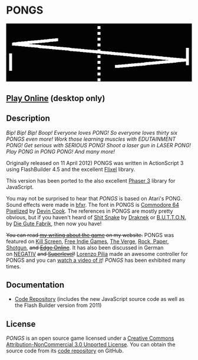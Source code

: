 # PONGS

![Splash](images/pongs-banner.png)

## [Play Online](https://pippinbarr.github.io/pongs/) (desktop only)

## Description
*Bip! Bip! Bip! Boop! Everyone loves PONG! So everyone loves thirty six PONGS even more! Work those learning muscles with EDUTAINMENT PONG! Get serious with SERIOUS PONG! Shoot a laser gun in LASER PONG! Play PONG in PONG PONG! And many more!*

Originally released on 11 April 2012) PONGS was written in ActionScript 3 using FlashBuilder 4.5 and the excellent [Flixel](http://www.flixel.org/) library.

This version has been ported to the also excellent [Phaser 3](https://phaser.io/) library for JavaScript.

You may not be surprised to hear that *PONGS* is based on Atari's PONG. Sound effects were made in [bfxr](http://www.bfxr.net/). The font in PONGS is [Commodore 64 Pixelized](http://www.dafont.com/commodore-64-pixelized.font) by [Devin Cook](http://www.devincook.com/). The references in PONGS are mostly pretty obvious, but if you haven't heard of [Shit Snake](http://www.draknek.org/games/shitsnake/) by [Draknek](http://www.draknek.org/) or [B.U.T.T.O.N.](http://gutefabrik.com/button.html) by [Die Gute Fabrik](http://gutefabrik.com/), then now you have!

~~You can read [my writing about the game](http://www.pippinbarr.com/search.html?q=pongs) on my website.~~ PONGS was featured on [Kill Screen](https://killscreen.com/previously/articles/we-tried-all-36-pippin-barrs-variations-pong-so-you-dont-have-you-should/), [Free Indie Games](http://www.freeindiegam.es/2012/04/pongs-pippin-barr/), [The Verge](http://www.theverge.com/2012/4/11/2941458/pippin-barr-36-pongs-variations), [Rock, Paper, Shotgun](http://www.rockpapershotgun.com/2012/04/11/with-an-s-pongs-is-the-greatest-games/), ~~and [Edge Online](http://www.edge-online.com/features/friday-game-pongs)~~. It has also been discussed in German on [NEGATIV](http://www.negativ-film.de/pong-als-art-game-pippin-barrs-36-pongversionen/) ~~and [Superlevel](http://superlevel.de/spiele/pongs)!~~ [Lorenzo Pilia](http://www.tiif.it/) made an awesome controller for PONGS and you can [watch a video of it](http://www.youtube.com/watch?v=zLJdRQhcn0E)! *PONGS* has been exhibited many times.

## Documentation
* [Code Repository](https://github.com/pippinbarr/pongs) (includes the new JavaScript source code as well as the Flash Builder version from 2011)

## License
*PONGS* is an open source game licensed under a [Creative Commons Attribution-NonCommercial 3.0 Unported License](http://creativecommons.org/licenses/by-nc/3.0/). You can obtain the source code from its [code repository](https://github.com/pippinbarr/pongs/) on GitHub.
